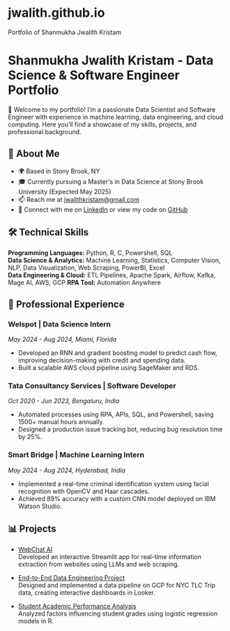# jwalith.github.io
Portfolio of Shanmukha Jwalith Kristam
# Shanmukha Jwalith Kristam - Data Science & Software Engineer Portfolio

👋 Welcome to my portfolio! I’m a passionate Data Scientist and Software Engineer with experience in machine learning, data engineering, and cloud computing. Here you’ll find a showcase of my skills, projects, and professional background.

## 📄 About Me

- 🌍 Based in Stony Brook, NY
- 🎓 Currently pursuing a Master's in Data Science at Stony Brook University (Expected May 2025)
- 📫 Reach me at [jwalithkristam@gmail.com](mailto:jwalithkristam@gmail.com)
- 🔗 Connect with me on [LinkedIn](http://www.linkedin.com/in/jwalith-kristam-s2106/) or view my code on [GitHub](https://github.com/jwalith)

## 🛠️ Technical Skills

**Programming Languages:** Python, R, C, Powershell, SQL  
**Data Science & Analytics:** Machine Learning, Statistics, Computer Vision, NLP, Data Visualization, Web Scraping, PowerBI, Excel  
**Data Engineering & Cloud:** ETL Pipelines, Apache Spark, Airflow, Kafka, Mage AI, AWS, GCP
**RPA Tool:** Automation Anywhere

## 💼 Professional Experience

### Welspot | Data Science Intern
*May 2024 - Aug 2024, Miami, Florida*

- Developed an RNN and gradient boosting model to predict cash flow, improving decision-making with credit and spending data.
- Built a scalable AWS cloud pipeline using SageMaker and RDS.

### Tata Consultancy Services | Software Developer
*Oct 2020 - Jun 2023, Bengaluru, India*

- Automated processes using RPA, APIs, SQL, and Powershell, saving 1500+ manual hours annually.
- Designed a production issue tracking bot, reducing bug resolution time by 25%.

### Smart Bridge | Machine Learning Intern
*May 2024 - Aug 2024, Hyderabad, India*

- Implemented a real-time criminal identification system using facial recognition with OpenCV and Haar cascades.
- Achieved 89% accuracy with a custom CNN model deployed on IBM Watson Studio.

## 📊 Projects

- [WebChat AI](./projects/webchat-ai/README.md)  
  Developed an interactive Streamlit app for real-time information extraction from websites using LLMs and web scraping.

- [End-to-End Data Engineering Project](./projects/data-engineering-project/README.md)  
  Designed and implemented a data pipeline on GCP for NYC TLC Trip data, creating interactive dashboards in Looker.

- [Student Academic Performance Analysis](./projects/student-performance-analysis/README.md)  
  Analyzed factors influencing student grades using logistic regression models in R.

